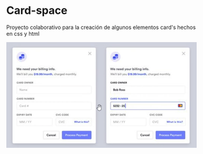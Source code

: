 # Card-space

Proyecto colaborativo para la creación de algunos elementos card's hechos en css y html

![alt text](/assets/image.png)
